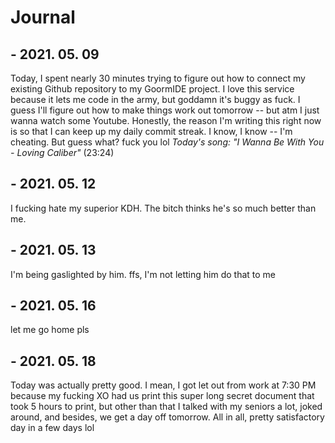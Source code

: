 # Journal

## - 2021. 05. 09
Today, I spent nearly 30 minutes trying to figure out how to connect my existing Github repository to my GoormIDE project.
I love this service because it lets me code in the army, but goddamn it's buggy as fuck.
I guess I'll figure out how to make things work out tomorrow -- but atm I just wanna watch some Youtube.
Honestly, the reason I'm writing this right now is so that I can keep up my daily commit streak. 
I know, I know -- I'm cheating.
But guess what?
fuck you lol
*Today's song: "I Wanna Be With You - Loving Caliber"*
(23:24)

## - 2021. 05. 12
I fucking hate my superior KDH. The bitch thinks he's so much better than me.

## - 2021. 05. 13
I'm being gaslighted by him. ffs, I'm not letting him do that to me

## - 2021. 05. 16
let me go home pls

## - 2021. 05. 18
Today was actually pretty good. I mean, I got let out from work at 7:30 PM because my fucking XO had us print this super long secret document that took 5 hours to print, but other than that I talked with my seniors a lot, joked around, and besides, we get a day off tomorrow. All in all, pretty satisfactory day in a few days lol
